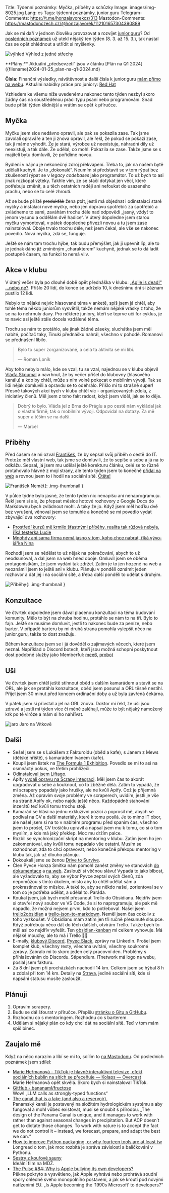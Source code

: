 Title: Týdenní poznámky: Myčka, příběhy a schůzky
Image: images/img-8025.jpg
Lang: cs
Tags: týdenní poznámky, junior.guru
Telegram-Comments: https://t.me/honzajavorekcz/313
Mastodon-Comments: https://mastodonczech.cz/@honzajavorek/112101657304390889

Jak se mi daří v jednom člověku provozovat a rozvíjet [junior.guru](https://junior.guru/)?
Od [posledních poznámek]({filename}2024-03-08_tydenni-poznamky-pizza-viroza-obsidian-a-vitr-v-prirucce.md) už utekl nějaký ten týden (8. 3. až 15. 3.), tak nastal čas se opět ohlédnout a utřídit si myšlenky.

![výhled]({static}/images/img-8025.jpg)
Výhled z jedné střechy

<div class="alert alert-warning" role="alert" markdown="1">
**Plány:** Aktuální „předsevzetí” jsou v článku [Plán na Q1 2024]({filename}2024-01-25_plan-na-q1-2024.md)

**Čísla:** Finanční výsledky, návštěvnost a další čísla k junior.guru [mám přímo na webu](https://junior.guru/open/).
Aktuální nabídky práce pro juniory: [Red Hat](https://junior.guru/jobs/aac817ee027512f150caf872e149e12ef9246815b1ecf880501b877d/)
</div>

Vzhledem ke všemu níže uvedenému nakonec tento týden nezbyl skoro žádný čas na soustředěnou práci typu psaní nebo programování.
Snad bude příští týden klidnější a vrátím se opět k příručce.

## Myčka

Myčku jsem sice nedávno opravil, ale pak se pokazila zase.
Tak jsme zavolali opraváře a ten ji znova opravil, ale řekl, že pokud se pokazí zase, tak ji máme vyhodit.
Že je stará, výrobce už neexistuje, náhradní díly už neexistují, a tak dále.
Že udělal, co mohl.
Pokazila se zase.
Takže jsme se s majiteli bytu domluvili, že pořídíme novou.

Bydlení v nájmu je nekonečný zdroj překvapení.
Třeba to, jak na našem bytě udělali kuchyň.
Je to „dokonalé“.
Neumím si představit se v tom rýpat bez zkušeností rýpat se v _legacy codebases_ jako programátor.
To už bych to asi jinak rozkopal vzteky.
Takhle vím, ze se stačí dotýkat jen věcí, které potřebuju změnit, a u těch ostatních raději ani nefoukat do usazeného prachu, nebo se to celé zhroutí.

Až se bude příště ~~produkťák~~ žena ptát, jestli má objednat i odinstalaci staré myčky a instalaci nové myčky, nebo jen dopravu spotřebič za spotřebič a zvládneme to sami, zaváhám trochu déle nad odpovědí „jasný, vždyť to jenom vysunu a oddělám dvě hadice“.
V úterý dopoledne jsem starou myčku vymontoval, v pátek dopoledne přivezli novou a tu jsem zase nainstaloval.
Oboje trvalo trochu déle, než jsem čekal, ale vše se nakonec povedlo.
Nová myčka, zdá se, funguje.

Ještě se nám tam trochu hýbe, tak budu přemýšlet, jak ji upevnit líp, ale to je jednak dáno již zmíněným „charakterem“ kuchyně, jednak se to dá ladit postupně časem, na funkci to nemá vliv.

## Akce v klubu

V úterý večer byla po dlouhé době opět přednáška v klubu: [„Agi­le is dead!“ …nebo ne?](https://junior.guru/events/41/).
Přišlo 20 lidí, do konce se udrželo 10, k dnešnímu dni si záznam pustilo 12 lidí.

Nebylo to nějaké nejvíc hlasované téma v anketě, spíš jsem já chtěl, aby tohle téma někdo juniorům vysvětlil, takže nemám nějaké vrásky z toho, že se na to nehrnuly davy.
Pro některé juniory, kteří se teprve učí for cyklus, je to navíc asi ještě stále docela vzdálené téma.

Trochu se nám to protáhlo, ale jinak žádné záseky, sluchátka jsem měl nabité, počítač taky, Tinuki přednášku nahrál, všechno v pohodě.
Romanovi se přednášení líbilo.

> Bylo to super zorganizované, a celá ta aktivita se mi líbí.
>
> — Roman Loník

Aby toho nebylo málo, kde se vzal, tu se vzal, najednou se v klubu objevil [Vláďa Skoumal](https://www.linkedin.com/in/vladislavskoumal/) a navrhnul, že by večer přišel do klubovny (hlasového kanálu) a kdo by chtěl, může s ním volně pokecat o mobilním vývoji.
Tak se lidi nějak domluvili a opravdu se to odehrálo.
Přišlo mi to strašně super!
Přesně takových akcí bych v klubu chtěl víc - organizovaných zdola, z iniciativy členů.
Měl jsem z toho fakt radost, když jsem viděl, jak se to děje.

> Dobrý to bylo. Vláďa jel z Brna do Práglu a po cestě nám vykládal jak o vlastní firmě, tak o mobilním vývoji. Odpovídal na dotazy. Za mě super a těším se na další.
>
> — Marcel

## Příběhy

Před časem se mi ozval [František](https://www.frantiseknemet.cz/), že by sepsal svůj příběh o cestě do IT.
Protože měl vlastní web, tak jsme se domluvili, že to sepíše u sebe a já na to odkážu.
Sepsal, já jsem mu udělal ještě korekturu článku, celé se to různě protahovalo hlavně z mojí strany, ale tento týden jsem to konečně [přidal na web](https://junior.guru/stories/#pribehy-odjinud) a rovnou jsem to i hodil na sociální sítě.
[Čtěte!](https://www.frantiseknemet.cz/posts/jak-jsem-se-stal-programatorem)

![František Nemét]({static}/images/screenshot-2024-03-11-at-10-57-02-jak-jsem-se-stal-programatorem-bez-vejsky-bez-vysokeho-iq-ale-ne-bez-potizi.png){: .img-thumbnail }

V půlce týdne bylo jasné, že tento týden nic nenapíšu ani nenaprogramuju.
Řekl jsem si ale, že přepsat měsíce hotové rozhovory z Google Docs do Markdownu bych zvládnout mohl.
A taky že jo.
Když jsem měl hoďku dvě bez vyrušení, věnoval jsem se tomuhle a konečně se mi povedlo vydat zbývající dva rozhovory:

- [Pro­středí kur­zů mě kr­mi­lo šťast­nými pří­běhy, re­a­li­ta tak rů­žo­vá ne­by­la, říká tes­ter­ka Lu­cie](https://junior.guru/stories/lucie-cicvarkova/)
- [Mnohdy ani sama fir­ma nemá jas­no v tom, koho chce na­brat, říká vý­vo­jář­ka Nina](https://junior.guru/stories/nina-brichackova/)

Rozhodl jsem se nědělat to už nějak na pokračování, abych to už neodsunoval, a dal jsem na web hned oboje.
Omluvil jsem se oběma protagonistkám, že jsem vydání tak zdržel.
Zatím je to jen hozené na web a neoznámil jsem to ještě ani v klubu.
Plánuju v pondělí oznámit jeden rozhovor a dát jej i na sociální sítě, a třeba další pondělí to udělat s druhým.

![Příběhy]({static}/images/screenshot-2024-03-15-at-21-00-56-novinky-pro-zacatecniky-v-programovani.png){: .img-thumbnail }

## Konzultace

Ve čtvrtek dopoledne jsem dával placenou konzultaci na téma budování komunity.
Mělo to být na zhruba hodinu, protáhlo se nám to na tři.
Bylo to fajn.
Ještě se musíme domluvit, jestli to nakonec bude za peníze, nebo barter.
V případě barteru by mi druhá strana pomohla vylepšit něco na junior.guru, takže to dost zvažuju.

Během konzultace jsem se i já dověděl o zajímavých věcech, které jsem neznal.
Například o Discord botech, kteří jsou možná schopni poskytnout dost podobné služby jako Memberful:
[mee6](https://mee6.xyz/en), [probot](https://probot.io/)

## Uši

Ve čtvrtek jsem chtěl ještě stihnout oběd s dalším kamarádem a stavit se na ORL, ale jak se protáhla konzultace, oběd jsem posunul a ORL těsně nestihl.
Přijel jsem 30 minut před koncem ordinační doby a už byla zavřená čekárna.

V pátek jsem si přivstal a jel na ORL znova.
Doktor mi řekl, že uši jsou zdravé a jestli mi týden více či méně zaléhají, může to být nějaký namožený krk po té viróze a mám si ho nahřívat.

![jaro]({static}/images/img-8074.jpg)
Jaro na Vítkově

## Další

-   Sešel jsem se s Lukášem z Fakturoidu (oběd a kafe), s Janem z Mews (dětské hřiště), s kamarádem Ivanem (kafe).
-   Koupil jsem lístek na [The Formula 1 Exhibition](https://f1exhibition.com/vienna/).
    Povedlo se mi to asi na osmnáctý pokus, ve třetím prohlížeči.
-   [Odinstaloval jsem Liftago](https://mastodonczech.cz/@honzajavorek/112077122727922675).
-   Apify [vydali opravu na Scrapy integraci](https://github.com/apify/apify-sdk-python/issues/190#issuecomment-1991947151).
    Měl jsem čas to akorát upgradovat u sebe a kouknout, co to zběžně dělá.
    Zatím to vypadá, že mi scrapery popadaly jako hrušky, ale ne kvůli Apify.
    Což je příjemná změna.
    Až opravím svoje problémy ve scraperech, uvidím, jestli je vše na straně Apify ok, nebo najdu ještě něco.
    Každopádně stahování inzerátů teď kvůli tomu trochu stojí.
-   Kamarád se hlásí na jednu exkluzivní pozici a poprosil mě, abych se podíval na CV a další materiály, které k tomu posílá.
    Je to mimo IT obor, ale našel jsem si na to v nabitém programu před spaním čas, všechno jsem to prošel, CV trošičku upravil a napsal jsem mu k tomu, co si o tom myslím, a kde má jaký překlep.
    Moc mu držím palce.
-   Rozbil se synchronizační skript na mentoring v klubu.
    Zatím jsem ho jen zakomentoval, aby kvůli tomu nepadalo vše ostatní.
    Musím se rozhodnout, zda to chci opravovat, nebo konečně překopu mentoring v klubu tak, jak už dlouho plánuju.
-   Dokoukali jsme se ženou [Drive to Survive](https://www.csfd.cz/film/702753-f1-touha-po-vitezstvi/).
-   Člen Pyvce Honza Smitka nám pomohl zanést změny ve stanovách [do dokumentace](https://github.com/pyvec/docs.pyvec.org/pull/360) a [na web](https://github.com/pyvec/pyvec.org/pull/401).
    Zaslouží si věčnou slávu!
    Vypadá to jako blbost, ale vyžadovalo to, aby se výbor Pyvce zeptal svých členů, zda nepomůžou s tímto úkolem, místo aby to chtěl udělat sám a prokrastinoval to měsíce.
    A také to, aby se někdo našel, zorientoval se v tom co je potřeba udělat, a udělal to.
    Paráda.
-   Koukal jsem, jak bych mohl přesunout Trello do Obsidianu.
    Nejdřív jsem si otevřel nový soubor ve VS Code, že si to naprogramuju, ale pak mě napadlo, že možná nejsem první, kdo to potřeboval.
    Našel jsem [trello2obsidian](https://github.com/Utagai/trello2obsidian) a [trello-json-to-markdown](https://github.com/rancoud/trello-json-to-markdown).
    Neměl jsem čas cokoliv z toho vyzkoušet.
    V Obsidianu mám zatím jen tři ručně přesunuté sloupce.
    Když potřebuju něco dát do těch dalších, otvírám Trello.
    Takže bych to měl asi co nejdřív vyřešit.
    Ten [obsidian-kanban](https://github.com/mgmeyers/obsidian-kanban) mi celkem vyhovuje.
    Má nějaké mouchy, ale to má i Trello 🤷‍♂️
-   E-maily, [klubový Discord](https://junior.guru/club/), [Pyvec Slack](https://docs.pyvec.org/operations/support.html#sit-kontaktu), zprávy na LinkedIn.
    Prošel jsem komplet klub, všechny resty, všechna uvítání, všechny soukromé zprávy.
    Zabralo mi to skoro jeden celý pracovní den.
    Problémy s přihlašováním do Discordu.
    Stipendium.
    ITnetwork má logo na webu, poslal jsem fakturu.
-   Za 8 dní jsem při procházkách nachodil 14 km. Celkem jsem se hýbal 8 h a zdolal při tom 14 km.
    Detaily na [Strava](https://www.strava.com/athletes/31242569), jediné sociální síti, kde si napsání statusu musíte zasloužit.

## Plánuji

1.  Opravím scrapery.
2.  Budu se dál šťourat v příručce. Přepíšu [stránku o Gitu a GitHubu](https://junior.guru/handbook/git/).
3.  Rozhodnu co s mentoringem. Rozhodnu co s barterem.
4.  Udělám si nějaký plán co kdy chci dát na sociální sítě. Teď v tom mám spíš binec.

## Zaujalo mě

Když na něco narazím a líbí se mi to, sdílím to [na Mastodonu](https://mastodonczech.cz/@honzajavorek).
Od posledních poznámek jsem sdílel:

- [Marie Heřmanov&aacute; - TikTok je hlavně interaktivn&iacute; televize, efekt soci&aacute;ln&iacute;ch bublin na s&iacute;t&iacute;ch se přeceňuje &mdash; Kolaps &mdash; Overcast](https://share.transistor.fm/s/e1244489)<br>Marie Heřmanová opět skvělá. Skoro bych si nainstaloval TikTok.
- [GitHub - bananaml/fructose](https://github.com/bananaml/fructose)<br>Wow! „LLM calls as strongly-typed functions“
- [The canal that is a lake (and also a reservoir).](https://www.scopeofwork.net/the-canal-that-is-a-lake-and-also-a-reservoir/)<br>Panamský kanál je postavený na složitém hydrologickém systému a aby fungoval a mohl vůbec existovat, musí se snoubit s přírodou. „The design of the Panama Canal is unique, and it manages to work with rather than against seasonal changes in precipitation. But ACP doesn’t get to dictate those changes. To work with nature is to accept the fact we do not control it – instead, we forecast, prepare, and adapt the best we can.“
- [How to improve Python packaging, or why fourteen tools are at least tw](https://chriswarrick.com/blog/2023/01/15/how-to-improve-python-packaging/)<br>Longread o tom, jak moc rozbitá je správa závislostí a balíčkování v Pythonu.
- [Sestry z kouřové sauny](https://kviff.tv/katalog/sestry-z-kourove-sauny)<br>Ideální film na MDŽ.
- [The Pulse #84: Why is Apple bullying its own developers?](https://newsletter.pragmaticengineer.com/p/the-pulse-84)<br>Pěkne pokryto a vysvětleno, jak Apple vyhrává nebo prohrává soudní spory ohledně svého monopolního postavení, a jak se kroutí pod novými nařízeními EU. „Is Apple becoming the ‘1990s Microsoft’ to developers?“
